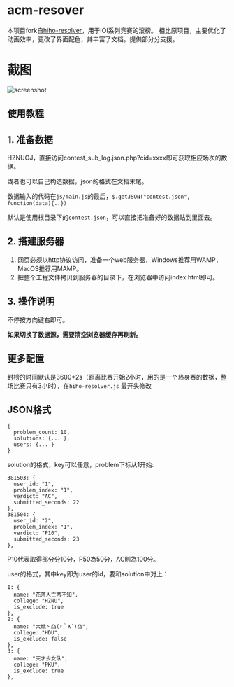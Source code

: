 acm-resover
==================
本项目fork自[hiho-resolver](https://github.com/hiho-coder/hiho-resolver)，用于IOI系列竞赛的滚榜。
相比原项目，主要优化了动画效率，更改了界面配色，并丰富了文档。提供部分分支援。

# 截图

![screenshot](screenshots/shot1.gif)

使用教程
------------------------

## 1. 准备数据

HZNUOJ，直接访问contest_sub_log.json.php?cid=xxxx即可获取相应场次的数据。

或者也可以自己构造数据，json的格式在文档末尾。

数据输入的代码在`js/main.js`的最后，`$.getJSON("contest.json", function(data){..})`

默认是使用根目录下的`contest.json`，可以直接把准备好的数据贴到里面去。

## 2. 搭建服务器

1. 网页必须以http协议访问，准备一个web服务器，Windows推荐用WAMP，MacOS推荐用MAMP。
2. 把整个工程文件拷贝到服务器的目录下，在浏览器中访问index.html即可。

## 3. 操作说明

不停按方向键右即可。

**如果切换了数据源，需要清空浏览器缓存再刷新。**

## 更多配置

封榜的时间默认是3600\*2s（距离比赛开始2小时，用的是一个热身赛的数据，整场比赛只有3小时），在`hiho-resolver.js` 最开头修改

## JSON格式

```
{
  problem_count: 10,
  solutions: {... },
  users: {... }
}
```

solution的格式，key可以任意，problem下标从1开始:

```
381503: {
  user_id: "1",
  problem_index: "1",
  verdict: "AC",
  submitted_seconds: 22
},
381504: {
  user_id: "2",
  problem_index: "1",
  verdict: "P10",
  submitted_seconds: 23
},
```
P10代表取得部分分10分，P50為50分，AC則為100分。

user的格式，其中key即为user的id，要和solution中对上：

```
1: {
  name: "花落人亡两不知",
  college: "HZNU",
  is_exclude: true
},
2: {
  name: "大斌丶凸(♯｀∧´)凸",
  college: "HDU",
  is_exclude: false
},
3: {
  name: "天才少女队",
  college: "PKU",
  is_exclude: true
},
```

